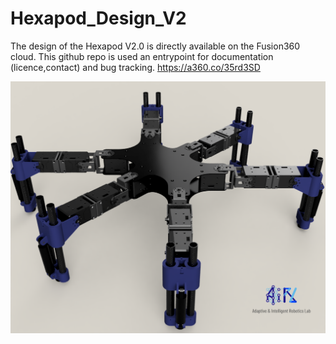 # Hexapod_Design_V2

The design of the Hexapod V2.0 is directly available on the Fusion360 cloud. This github repo is used an entrypoint for documentation (licence,contact) and bug tracking. 
https://a360.co/35rd3SD

![picture_hexapod](hexapod_render.png)
